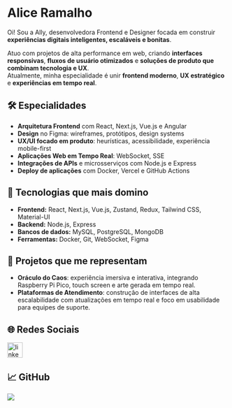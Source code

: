 # Alice Ramalho

Oi! Sou a Ally, desenvolvedora Frontend e Designer focada em construir **experiências digitais inteligentes, escaláveis e bonitas**.

Atuo com projetos de alta performance em web, criando **interfaces responsivas**, **fluxos de usuário otimizados** e **soluções de produto que combinam tecnologia e UX**.  
Atualmente, minha especialidade é unir **frontend moderno**, **UX estratégico** e **experiências em tempo real**.

## 🛠️ Especialidades

- **Arquitetura Frontend** com React, Next.js, Vue.js e Angular
- **Design** no Figma: wireframes, protótipos, design systems
- **UX/UI focado em produto**: heurísticas, acessibilidade, experiência mobile-first
- **Aplicações Web em Tempo Real**: WebSocket, SSE
- **Integrações de APIs** e microsserviços com Node.js e Express
- **Deploy de aplicações** com Docker, Vercel e GitHub Actions

## 🧠 Tecnologias que mais domino

- **Frontend:** React, Next.js, Vue.js, Zustand, Redux, Tailwind CSS, Material-UI
- **Backend:** Node.js, Express
- **Bancos de dados:** MySQL, PostgreSQL, MongoDB
- **Ferramentas:** Docker, Git, WebSocket, Figma

## 🚀 Projetos que me representam

- **Oráculo do Caos**: experiência imersiva e interativa, integrando Raspberry Pi Pico, touch screen e arte gerada em tempo real.
- **Plataformas de Atendimento**: construção de interfaces de alta escalabilidade com atualizações em tempo real e foco em usabilidade para equipes de suporte.

## 🌐 Redes Sociais

<a href="https://www.linkedin.com/in/thaisa-alice/" target="_blank">
    <img src="https://img.shields.io/static/v1?message=LinkedIn&logo=linkedin&label=&color=0077B5&logoColor=white&labelColor=&style=for-the-badge" height="35" alt="linkedin logo" />
</a>

## 📈 GitHub

<a href="https://git.io/streak-stats">
<img src="https://streak-stats.demolab.com?user=warmercolor&theme=violet-dark&locale=pt-br"/>
</a>
